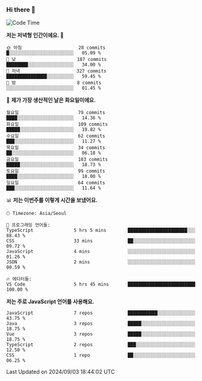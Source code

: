 ### Hi there 👋

<!--
**hi-aa/hi-aa** is a ✨ _special_ ✨ repository because its `README.md` (this file) appears on your GitHub profile.

Here are some ideas to get you started:

- 🔭 I’m currently working on ...
- 🌱 I’m currently learning ...
- 👯 I’m looking to collaborate on ...
- 🤔 I’m looking for help with ...
- 💬 Ask me about ...
- 📫 How to reach me: ...
- 😄 Pronouns: ...
- ⚡ Fun fact: ...
-->

<!--START_SECTION:waka-->
![Code Time](http://img.shields.io/badge/Code%20Time-79%20hrs%2019%20mins-blue)

**저는 저녁형 인간이에요. 🦉** 

```text
🌞 아침                     28 commits          █░░░░░░░░░░░░░░░░░░░░░░░░   05.09 % 
🌆 낮　                     187 commits         ████████░░░░░░░░░░░░░░░░░   34.00 % 
🌃 저녁                     327 commits         ███████████████░░░░░░░░░░   59.45 % 
🌙 밤　                     8 commits           ░░░░░░░░░░░░░░░░░░░░░░░░░   01.45 % 
```
📅 **제가 가장 생산적인 날은 화요일이에요.** 

```text
월요일                      79 commits          ████░░░░░░░░░░░░░░░░░░░░░   14.36 % 
화요일                      109 commits         █████░░░░░░░░░░░░░░░░░░░░   19.82 % 
수요일                      62 commits          ███░░░░░░░░░░░░░░░░░░░░░░   11.27 % 
목요일                      34 commits          ██░░░░░░░░░░░░░░░░░░░░░░░   06.18 % 
금요일                      103 commits         █████░░░░░░░░░░░░░░░░░░░░   18.73 % 
토요일                      99 commits          ████░░░░░░░░░░░░░░░░░░░░░   18.00 % 
일요일                      64 commits          ███░░░░░░░░░░░░░░░░░░░░░░   11.64 % 
```


📊 **저는 이번주를 이렇게 시간을 보냈어요.** 

```text
🕑︎ Timezone: Asia/Seoul

💬 프로그래밍 언어들: 
TypeScript               5 hrs 5 mins        ██████████████████████░░░   88.43 % 
CSS                      33 mins             ██░░░░░░░░░░░░░░░░░░░░░░░   09.72 % 
JavaScript               4 mins              ░░░░░░░░░░░░░░░░░░░░░░░░░   01.26 % 
JSON                     2 mins              ░░░░░░░░░░░░░░░░░░░░░░░░░   00.59 % 

🔥 에디터들: 
VS Code                  5 hrs 45 mins       █████████████████████████   100.00 % 
```

**저는 주로 JavaScript 언어를 사용해요.** 

```text
JavaScript               7 repos             ███████████░░░░░░░░░░░░░░   43.75 % 
Java                     3 repos             █████░░░░░░░░░░░░░░░░░░░░   18.75 % 
Vue                      3 repos             █████░░░░░░░░░░░░░░░░░░░░   18.75 % 
TypeScript               2 repos             ███░░░░░░░░░░░░░░░░░░░░░░   12.50 % 
CSS                      1 repo              ██░░░░░░░░░░░░░░░░░░░░░░░   06.25 % 
```




 Last Updated on 2024/09/03 18:44:02 UTC
<!--END_SECTION:waka-->
